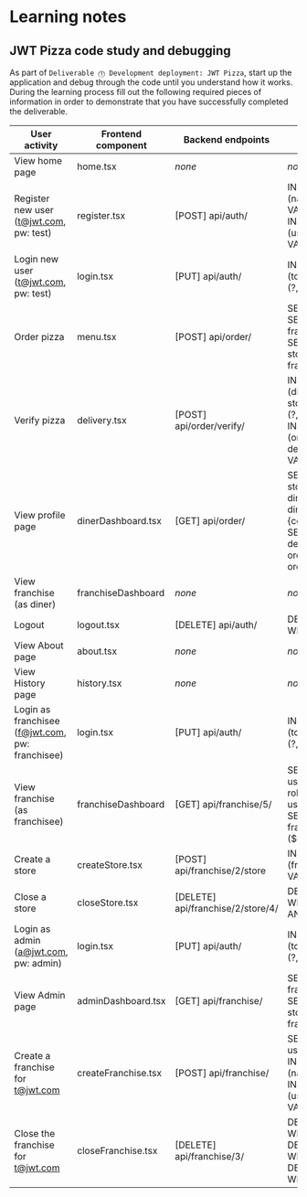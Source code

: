 # Learning notes

## JWT Pizza code study and debugging

As part of `Deliverable ⓵ Development deployment: JWT Pizza`, start up the application and debug through the code until you understand how it works. During the learning process fill out the following required pieces of information in order to demonstrate that you have successfully completed the deliverable.

| User activity                                       | Frontend component | Backend endpoints          | Database SQL                                      |
| --------------------------------------------------- | ------------------ | -----------------------    | ------------------------------------------------- |
| View home page                                      | home.tsx           | _none_                     | _none_                                            |
| Register new user<br/>(t@jwt.com, pw: test)         | register.tsx       | [POST] api/auth/           | INSERT INTO user (name, email, password VALUES (?, ?, ?))<br/>INSERT INTO userRole (userId, role, objectId) VALUES (?, ?, ?)         |
| Login new user<br/>(t@jwt.com, pw: test)            | login.tsx          | [PUT] api/auth/            | INSERT INTO auth (token, userId) VALUES (?, ?)                                  |
| Order pizza                                         | menu.tsx           | [POST] api/order/          | SELECT * FROM menu SELECT id, name FROM franchise<br/>SELECT id, name FROM store WHERE franchiseId=?  |
| Verify pizza                                        | delivery.tsx       | [POST] api/order/verify/   | INSERT INTO dinerOrder (dinerId, franchiseId, storeId, date) VALUES (?, ?, ?, now())<br/>INSERT INTO orderItem (orderId, menuId, description, price) VALUES (?, ?, ?, ?)|
| View profile page                                   | dinerDashboard.tsx | [GET] api/order/           | SELECT id, franchiseId, storeId, date FROM dinerOrder WHERE dinerId=? LIMIT ${offset},${config.db.listPerPage}<br/>SELECT id, menuId, description, price FROM orderItem WHERE orderId=?|
| View franchise<br/>(as diner)                       | franchiseDashboard | _none_                     | _none_                                            |
| Logout                                              | logout.tsx         | [DELETE] api/auth/         | DELETE FROM auth WHERE token=?  |
| View About page                                     | about.tsx          | _none_                     | _none_                                            |
| View History page                                   | history.tsx        | _none_                     | _none_                                            |
| Login as franchisee<br/>(f@jwt.com, pw: franchisee) | login.tsx          | [PUT] api/auth/            | INSERT INTO auth (token, userId) VALUES (?, ?)         |
| View franchise<br/>(as franchisee)                  | franchiseDashboard | [GET] api/franchise/5/     | SELECT objectId FROM userRole WHERE role='franchisee' AND userId=?<br/>SELECT id, name FROM franchise WHERE id in (${franchiseIds.join(',')})|
| Create a store                                      | createStore.tsx    | [POST] api/franchise/2/store      | INSERT INTO store (franchiseId, name) VALUES (?, ?)   |
| Close a store                                       | closeStore.tsx     | [DELETE] api/franchise/2/store/4/ | DELETE FROM store WHERE franchiseId=? AND id=?  |
| Login as admin<br/>(a@jwt.com, pw: admin)           | login.tsx          | [PUT] api/auth/            | INSERT INTO auth (token, userId) VALUES (?, ?)  |
| View Admin page                                     | adminDashboard.tsx | [GET] api/franchise/       | SELECT id, name FROM franchise<br/>SELECT id, name FROM store WHERE franchiseId=?|
| Create a franchise for t@jwt.com                    | createFranchise.tsx| [POST] api/franchise/      | SELECT id, name FROM user WHERE email=?<br/>INSERT INTO franchise (name) VALUES (?)<br/>INSERT INTO userRole (userId, role, objectId) VALUES (?, ?, ?) |
| Close the franchise for t@jwt.com                   | closeFranchise.tsx | [DELETE] api/franchise/3/  | DELETE FROM store WHERE franchiseId=?<br/>DELETE FROM userRole WHERE objectId=?<br/>DELETE FROM franchise WHERE id=?  |
